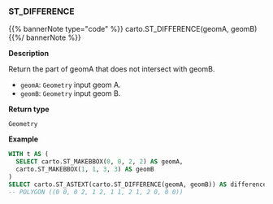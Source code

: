 ### ST_DIFFERENCE

{{% bannerNote type="code" %}}
carto.ST_DIFFERENCE(geomA, geomB)
{{%/ bannerNote %}}

**Description**

Return the part of geomA that does not intersect with geomB.

* `geomA`: `Geometry` input geom A.
* `geomB`: `Geometry` input geom B.

**Return type**

`Geometry`

**Example**

```sql
WITH t AS (
  SELECT carto.ST_MAKEBBOX(0, 0, 2, 2) AS geomA,
  carto.ST_MAKEBBOX(1, 1, 3, 3) AS geomB
)
SELECT carto.ST_ASTEXT(carto.ST_DIFFERENCE(geomA, geomB)) AS difference FROM t;
-- POLYGON ((0 0, 0 2, 1 2, 1 1, 2 1, 2 0, 0 0))
```
